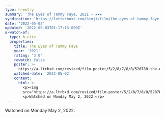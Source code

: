```yaml
---
type: h-entry
summary: 'The Eyes of Tammy Faye, 2021 - ★★★'
syndication: 'https://letterboxd.com/benji/film/the-eyes-of-tammy-faye-2021/'
date: '2022-05-02'
updated: '2022-05-03T01:17:13.000Z'
u-watch-of:
  type: h-cite
  properties:
    title: The Eyes of Tammy Faye
    year: '2021'
    rating: '3.0'
    rewatch: false
    poster: >-
      https://a.ltrbxd.com/resized/film-poster/5/2/8/7/8/0/528780-the-eyes-of-tammy-faye-0-600-0-900-crop.jpg?v=e66b421cb6
    watched-date: '2022-05-02'
    content:
      html: >-
        <p><img
        src="https://a.ltrbxd.com/resized/film-poster/5/2/8/7/8/0/528780-the-eyes-of-tammy-faye-0-600-0-900-crop.jpg?v=e66b421cb6"/></p>
        <p>Watched on Monday May 2, 2022.</p>
---
```

Watched on Monday May 2, 2022.
